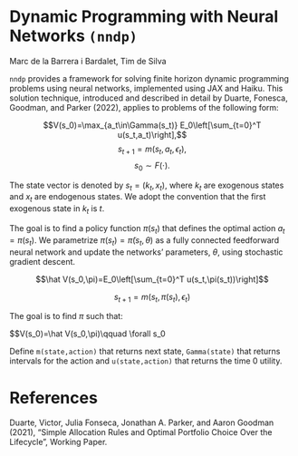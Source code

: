 # Dynamic Programming with Neural Networks `(nndp)`

Marc de la Barrera i Bardalet, Tim de Silva

`nndp` provides a framework for solving finite horizon dynamic programming problems using neural networks, implemented using JAX and Haiku. This solution technique, introduced and described in detail by Duarte, Fonesca, Goodman, and Parker (2022), applies to problems of the following form: 

$$V(s_0)=\max_{a_t\in\Gamma(s_t)} E_0\left[\sum_{t=0}^T u(s_t,a_t)\right],$$
$$s_{t+1}=m(s_{t},a_{t},\epsilon_t), $$
$$s_0 \sim F(\cdot).$$

The state vector is denoted by $s_t=(k_t, x_t)$, where $k_t$ are exogenous states and $x_t$ are endogenous states. We adopt the convention that the first exogenous state in $k_t$ is $t$. 

The goal is to find a policy function $\pi(s_t)$ that defines the optimal action $a_t=\pi(s_t)$. We parametrize $\pi(s_t)=\tilde\pi(s_t,\theta)$ as a fully connected feedforward neural network and update the networks’ parameters, $\theta$, using stochastic gradient descent.


$$\hat V(s_0,\pi)=E_0\left[\sum_{t=0}^T u(s_t,\pi(s_t))\right]$$

$$s_{t+1}=m(s_{t},\pi(s_{t}),\epsilon_t)$$

The goal is to find $\pi$ such that:

$$V(s_0)=\hat V(s_0,\pi)\qquad \forall s_0

Define `m(state,action)` that returns next state, `Gamma(state)` that returns intervals for the action and `u(state,action)` that returns the time 0 utility.


# References
Duarte, Victor, Julia Fonseca, Jonathan A. Parker, and Aaron Goodman (2021), “Simple Allocation Rules and Optimal Portfolio Choice Over the Lifecycle”, Working Paper.
